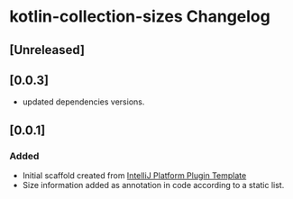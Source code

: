 <!-- Keep a Changelog guide -> https://keepachangelog.com -->

# kotlin-collection-sizes Changelog

## [Unreleased]

## [0.0.3]
- updated dependencies versions.

## [0.0.1]
### Added
- Initial scaffold created from [IntelliJ Platform Plugin Template](https://github.com/JetBrains/intellij-platform-plugin-template)
- Size information added as annotation in code according to a static list.